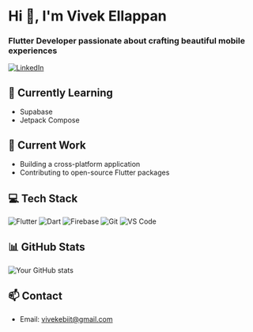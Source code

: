 # Hi 👋, I'm Vivek Ellappan
### Flutter Developer passionate about crafting beautiful mobile experiences

[![LinkedIn](https://img.shields.io/badge/LinkedIn-0077B5?style=for-the-badge&logo=linkedin&logoColor=white)](https://www.linkedin.com/in/vivekellappan/)

## 🌱 Currently Learning
- Supabase
- Jetpack Compose
  
## 🔭 Current Work
- Building a cross-platform application
- Contributing to open-source Flutter packages


## 💻 Tech Stack
![Flutter](https://img.shields.io/badge/Flutter-02569B?style=flat-square&logo=flutter&logoColor=white)
![Dart](https://img.shields.io/badge/Dart-0175C2?style=flat-square&logo=dart&logoColor=white)
![Firebase](https://img.shields.io/badge/Firebase-ffca28?style=flat-square&logo=firebase&logoColor=black)
![Git](https://img.shields.io/badge/Git-F05032?style=flat-square&logo=git&logoColor=white)
![VS Code](https://img.shields.io/badge/VS_Code-0078D4?style=flat-square&logo=visual%20studio%20code&logoColor=white)

## 📊 GitHub Stats
![Your GitHub stats](https://github-readme-stats.vercel.app/api?username=vivekellappan-biit&show_icons=true&theme=dracula)


## 📫 Contact
- Email: vivekebiit@gmail.com

